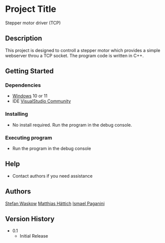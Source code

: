 # Project Title

Stepper motor driver (TCP)

## Description

This project is designed to controll a stepper motor which provides a simple webserver throu a TCP socket. The program code is written in C++.

## Getting Started

### Dependencies

* [Windows](https://www.microsoft.com/windows/) 10 or 11 
* IDE [VisualStudio Community](https://visualstudio.microsoft.com/de/downloads/)

### Installing

* No install required. Run the program in the debug console.

### Executing program

* Run the program in the debug console

## Help

* Contact authors if you need assistance

## Authors

[Stefan Waskow](stefan.waskow@bbz-sh.ch)
[Matthias Hättich](matthias.haettich@bbz-sh.ch)
[Ismael Paganini](ismael.paganini@bbz-sh.ch)

## Version History

* 0.1
    * Initial Release